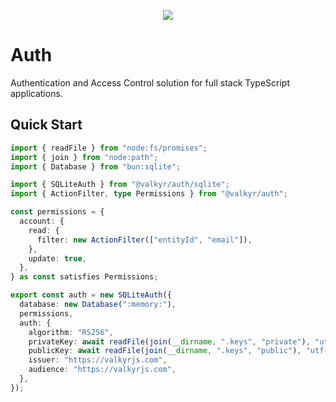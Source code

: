 <p align="center">
  <img src="https://user-images.githubusercontent.com/1998130/229430454-ca0f2811-d874-4314-b13d-c558de8eec7e.svg" />
</p>

# Auth

Authentication and Access Control solution for full stack TypeScript applications.

## Quick Start

```ts
import { readFile } from "node:fs/promises";
import { join } from "node:path";
import { Database } from "bun:sqlite";

import { SQLiteAuth } from "@valkyr/auth/sqlite";
import { ActionFilter, type Permissions } from "@valkyr/auth";

const permissions = {
  account: {
    read: {
      filter: new ActionFilter(["entityId", "email"]),
    },
    update: true,
  },
} as const satisfies Permissions;

export const auth = new SQLiteAuth({
  database: new Database(":memory:"),
  permissions,
  auth: {
    algorithm: "RS256",
    privateKey: await readFile(join(__dirname, ".keys", "private"), "utf-8"),
    publicKey: await readFile(join(__dirname, ".keys", "public"), "utf-8"),
    issuer: "https://valkyrjs.com",
    audience: "https://valkyrjs.com",
  },
});
```

